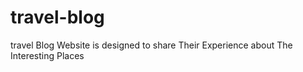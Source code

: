 # travel-blog
travel Blog Website is designed to share Their Experience about The Interesting Places
